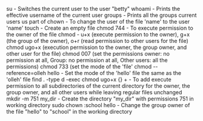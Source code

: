 su - Switches the current user to the user "betty"
whoami - Prints the effective username of the current user
groups - Prints all the groups current users us part of
chown - To change the user of the file 'name' to the user 'name' 
touch - Create an empty file
chmod 744 - To execute permission to the owner of the file
chmod - u+x (execute permission to the owner), g+x (the group of the owner), o+r (read permission to other users for the file)
chmod ugo+x (execution permission to the owner, the group owner, and other user for the file)
chmod 007 (set the permissions owner: no permission at all, Group: no permission at all, Other users: all the permissions)
chmod 733 (set the mode of the 'file' 
chmod --reference=olleh hello - Set the mode of the 'hello' file the same as the 'olleh' file
find . -type d -exec chmod ugo+x {} +  -  To add execute permission to all subdirectories of the current directory for the owner, the group owner, and all other users while leaving regular files unchanged
mkdir -m 751 my_dir   -  Create the directory "my_dir" with permissions 751 in working directory
sudo chown :school hello   -  Change the group owner of the file "hello" to "school" in the working directory

